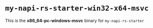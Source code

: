 # `my-napi-rs-starter-win32-x64-msvc`

This is the **x86_64-pc-windows-msvc** binary for `my-napi-rs-starter`
